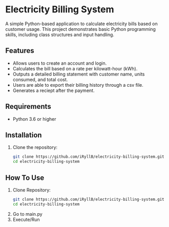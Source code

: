 # Electricity Billing System

A simple Python-based application to calculate electricity bills based on customer usage. This project demonstrates basic Python programming skills, including class structures and input handling.

## Features
- Allows users to create an account and login.
- Calculates the bill based on a rate per kilowatt-hour (kWh).
- Outputs a detailed billing statement with customer name, units consumed, and total cost.
- Users are able to export their billing history through a csv file.
- Generates a reciept after the payment.

## Requirements
- Python 3.6 or higher

## Installation
1. Clone the repository:
   ```bash
   git clone https://github.com/iRyllB/electricity-billing-system.git
   cd electricity-billing-system
## How To Use
1. Clone Repository:
   ```bash
   git clone https://github.com/iRyllB/electricity-billing-system.git
   cd electricity-billing-system
2. Go to main.py
3. Execute/Run